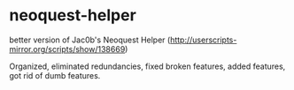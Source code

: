 # neoquest-helper
better version of Jac0b's Neoquest Helper (http://userscripts-mirror.org/scripts/show/138669)

Organized, eliminated redundancies, fixed broken features, added features, got rid of dumb features. 
